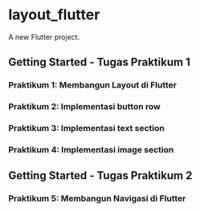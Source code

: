 # layout_flutter

A new Flutter project.


## Getting Started - Tugas Praktikum 1

### Praktikum 1: Membangun Layout di Flutter

### Praktikum 2: Implementasi button row

### Praktikum 3: Implementasi text section

### Praktikum 4: Implementasi image section


## Getting Started - Tugas Praktikum 2

### Praktikum 5: Membangun Navigasi di Flutter